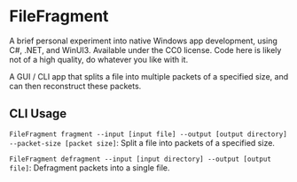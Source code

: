# FileFragment
A brief personal experiment into native Windows app development, using C#, .NET, and WinUI3. Available under the CC0 license. Code here is likely not of a high quality, do whatever you like with it.

A GUI / CLI app that splits a file into multiple packets of a specified size, and can then reconstruct these packets.

## CLI Usage

`FileFragment fragment --input [input file] --output [output directory] --packet-size [packet size]`: Split a file into packets of a specified size.

`FileFragment defragment --input [input directory] --output [output file]`: Defragment packets into a single file.